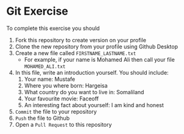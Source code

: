 # Git Exercise

To complete this exercise you should

1. Fork this repository to create version on your profile
2. Clone the new repository from your profile using Github Desktop
3. Create a new file called `FIRSTNAME_LASTNAME.txt`
   - For example, if your name is Mohamed Ali then call your file `MOHAMED_ALI.txt`
4. In this file, write an introduction yourself. You should include:
   1. Your name: Mustafe
   2. Where you where born: Hargeisa
   3. What country do you want to live in: Somaliland
   4. Your favourite movie: Faceoff
   5. An interesting fact about yourself: I am kind and honest
5. `Commit` the file to your repository
6. `Push` the file to Github
7. Open a `Pull Request` to this repository

